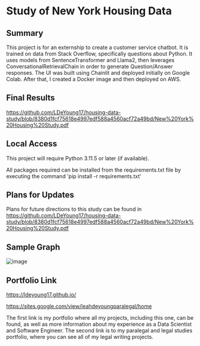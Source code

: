 # Study of New York Housing Data

<h2>Summary</h2>

This project is for an externship to create a customer service chatbot. It is trained on data from Stack Overflow, specifically questions about Python. It uses models from SentenceTransformer and Llama2, then leverages ConversationalRetrievalChain in order to generate Question/Answer responses. The UI was built using Chainlit and deployed initially on Google Colab. After that, I created a Docker image and then deployed on AWS.


<h2>Final Results</h2>

https://github.com/LDeYoung17/housing-data-study/blob/8380d1fcf75618e4997edf588a4560acf72a49bd/New%20York%20Housing%20Study.pdf

<h2>Local Access</h2>

This project will require Python 3.11.5 or later (if available).

All packages required can be installed from the requirements.txt file by executing the command 'pip install -r requirements.txt'

<h2>Plans for Updates</h2>

Plans for future directions to this study can be found in https://github.com/LDeYoung17/housing-data-study/blob/8380d1fcf75618e4997edf588a4560acf72a49bd/New%20York%20Housing%20Study.pdf

<h2>Sample Graph</h2>

![image](https://github.com/LDeYoung17/dataspeak-llm/assets/70500225/7dd6482c-4ad2-4c71-9876-df71c2234190)


<h2>Portfolio Link</h2>

https://ldeyoung17.github.io/

https://sites.google.com/view/leahdeyoungparalegal/home

The first link is my portfolio where all my projects, including this one, can be found, as well as more information about my experience as a Data Scientist and Software Engineer. The second link is to my paralegal and legal studies portfolio, where you can see all of my legal writing projects.
